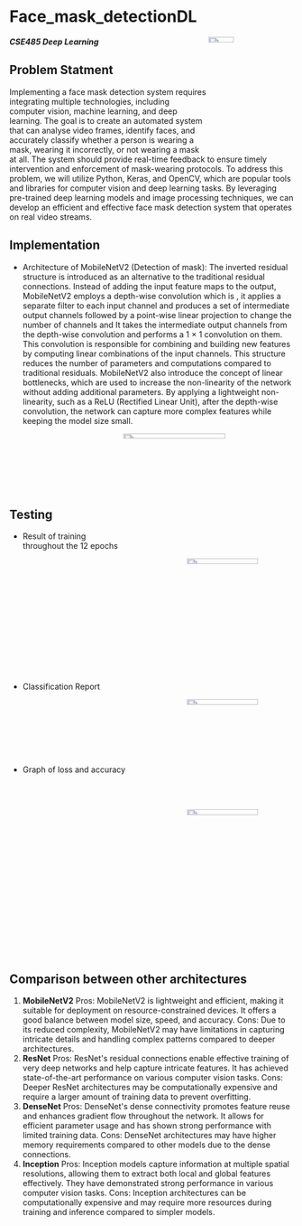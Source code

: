 # Face_mask_detectionDL

<img src="https://github.com/Nouran-saad/Face_mask_detectionDL/assets/55962261/47dc65ff-1817-4c3b-9f3c-db4871e3f806"  width="30%" height="5%" align="right">

***CSE485 Deep Learning***
## Problem Statment
Implementing a face mask detection system requires integrating multiple technologies, including computer vision, machine learning, and deep learning. The goal is to create an automated system that can analyse video frames, identify faces, and accurately classify whether a person is wearing a mask, wearing it incorrectly, or not wearing a mask at all. The system should provide real-time feedback to ensure timely intervention and enforcement of mask-wearing protocols.
To address this problem, we will utilize Python, Keras, and OpenCV, which are popular tools and libraries for computer vision and deep learning tasks. By leveraging pre-trained deep learning models and image processing techniques, we can develop an efficient and effective face mask detection system that operates on real video streams.

## Implementation
* Architecture of MobileNetV2 (Detection of mask):
The inverted residual structure is introduced as an alternative to the traditional residual connections. Instead of adding the input feature maps to the output, MobileNetV2 employs a depth-wise convolution which is , it applies a separate filter to each input channel and produces a set of intermediate output channels followed by a point-wise linear projection to change the number of channels and It takes the intermediate output channels from the depth-wise convolution and performs a 1 × 1 convolution on them. This convolution is responsible for combining and building new features by computing linear combinations of the input channels. This structure reduces the number of parameters and computations compared to traditional residuals.
MobileNetV2 also introduce the concept of linear bottlenecks, which are used to increase the non-linearity of the network without adding additional parameters. By applying a lightweight non-linearity, such as a ReLU (Rectified Linear Unit), after the depth-wise convolution, the network can capture more complex features while keeping the model size small.

<img src="https://github.com/Nouran-saad/Face_mask_detectionDL/assets/55962261/8386b3d9-b972-4305-b914-ad44e747820f"  width="60%" height="5%" align="right">

<br />
<br />
<br />
<br />
<br />
<br />


## Testing
* Result of training throughout the 12 epochs
<p align="center">
<img src="https://github.com/Nouran-saad/Face_mask_detectionDL/assets/55962261/f98b4811-5a38-40a0-866c-6e445bd2877e"  width="50%" height="5%" align="right">
</p>

<br />
<br />
<br />
<br />
<br />
<br />
<br />
<br />
<br />
<br />
<br />
<br />

* Classification Report

<p align="center">
<img src="https://github.com/Nouran-saad/Face_mask_detectionDL/assets/55962261/7820b251-d288-418c-8332-aa8095a84dc4"  width="50%" height="5%" align="right">
</p>
<br />
<br />
<br />
<br />
<br />
<br />

* Graph of loss and accuracy
<p align="center">
<img src="https://github.com/Nouran-saad/Face_mask_detectionDL/assets/55962261/e5f2b45c-1c2b-40e1-a8c7-9db87cf80813"  width="50%" height="5%" align="right">
</p>
<br />
<br />
<br />
<br />
<br />
<br />
<br />
<br />
<br />
<br />
<br />
<br />
<br />
<br />
<br />
<br />
<br />
<br />

## Comparison between other architectures
1. **MobileNetV2**
 Pros: MobileNetV2 is lightweight and efficient, making it suitable for deployment on resource-constrained devices. It offers a good balance between model size, speed, and accuracy.
 Cons: Due to its reduced complexity, MobileNetV2 may have limitations in capturing intricate details and handling complex patterns compared to deeper architectures.
2. **ResNet**
	Pros: ResNet's residual connections enable effective training of very deep networks and help capture intricate features. It has achieved state-of-the-art performance on various computer vision tasks.
	Cons: Deeper ResNet architectures may be computationally expensive and require a larger amount of training data to prevent overfitting.
3. **DenseNet**
	Pros: DenseNet's dense connectivity promotes feature reuse and enhances gradient flow throughout the network. It allows for efficient parameter usage and has shown strong performance with limited training data.
	Cons: DenseNet architectures may have higher memory requirements compared to other models due to the dense connections.
4. **Inception**
	Pros: Inception models capture information at multiple spatial resolutions, allowing them to extract both local and global features effectively. They have demonstrated strong performance in various computer vision tasks.
	Cons: Inception architectures can be computationally expensive and may require more resources during training and inference compared to simpler models.

